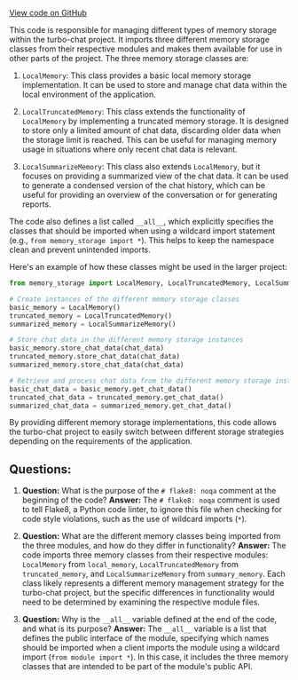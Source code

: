[View code on GitHub](https://github.com/creatorrr/turbo-chat/blob/master/turbo_chat/memory/__init__.py)

This code is responsible for managing different types of memory storage within the turbo-chat project. It imports three different memory storage classes from their respective modules and makes them available for use in other parts of the project. The three memory storage classes are:

1. `LocalMemory`: This class provides a basic local memory storage implementation. It can be used to store and manage chat data within the local environment of the application.

2. `LocalTruncatedMemory`: This class extends the functionality of `LocalMemory` by implementing a truncated memory storage. It is designed to store only a limited amount of chat data, discarding older data when the storage limit is reached. This can be useful for managing memory usage in situations where only recent chat data is relevant.

3. `LocalSummarizeMemory`: This class also extends `LocalMemory`, but it focuses on providing a summarized view of the chat data. It can be used to generate a condensed version of the chat history, which can be useful for providing an overview of the conversation or for generating reports.

The code also defines a list called `__all__`, which explicitly specifies the classes that should be imported when using a wildcard import statement (e.g., `from memory_storage import *`). This helps to keep the namespace clean and prevent unintended imports.

Here's an example of how these classes might be used in the larger project:

```python
from memory_storage import LocalMemory, LocalTruncatedMemory, LocalSummarizeMemory

# Create instances of the different memory storage classes
basic_memory = LocalMemory()
truncated_memory = LocalTruncatedMemory()
summarized_memory = LocalSummarizeMemory()

# Store chat data in the different memory storage instances
basic_memory.store_chat_data(chat_data)
truncated_memory.store_chat_data(chat_data)
summarized_memory.store_chat_data(chat_data)

# Retrieve and process chat data from the different memory storage instances
basic_chat_data = basic_memory.get_chat_data()
truncated_chat_data = truncated_memory.get_chat_data()
summarized_chat_data = summarized_memory.get_chat_data()
```

By providing different memory storage implementations, this code allows the turbo-chat project to easily switch between different storage strategies depending on the requirements of the application.
## Questions: 
 1. **Question:** What is the purpose of the `# flake8: noqa` comment at the beginning of the code?
   **Answer:** The `# flake8: noqa` comment is used to tell Flake8, a Python code linter, to ignore this file when checking for code style violations, such as the use of wildcard imports (`*`).

2. **Question:** What are the different memory classes being imported from the three modules, and how do they differ in functionality?
   **Answer:** The code imports three memory classes from their respective modules: `LocalMemory` from `local_memory`, `LocalTruncatedMemory` from `truncated_memory`, and `LocalSummarizeMemory` from `summary_memory`. Each class likely represents a different memory management strategy for the turbo-chat project, but the specific differences in functionality would need to be determined by examining the respective module files.

3. **Question:** Why is the `__all__` variable defined at the end of the code, and what is its purpose?
   **Answer:** The `__all__` variable is a list that defines the public interface of the module, specifying which names should be imported when a client imports the module using a wildcard import (`from module import *`). In this case, it includes the three memory classes that are intended to be part of the module's public API.